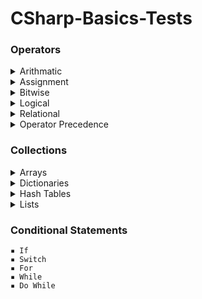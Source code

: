 # CSharp-Basics-Tests

### Operators

  <details>   
  &nbsp;&nbsp;&nbsp;&nbsp; <summary> Arithmatic </summary>

     ▪ Addition

     ▪ Substraction

     ▪ Multiplication

     ▪ Division

     ▪ Modulus

     ▪ PreIncrement

     ▪ PostIncrement

     ▪ PreDecrement

     ▪ PostDecrement
  </details>   
 <details>
 &nbsp;&nbsp;&nbsp;&nbsp; <summary> Assignment </summary>

     ▪ Assignment Operator

     ▪ Add Assignment

     ▪ Substract Assignment

     ▪ Multiply Assignment

     ▪ Division Assignment

     ▪ Modulus Assignment
 </details> 
 <details>  
 &nbsp;&nbsp;&nbsp;&nbsp; <summary> Bitwise </summary>

     ▪ OR

     ▪ AND

     ▪ XOR

     ▪ Complement

     ▪ Shift Left

     ▪ Shift Right
 </details>
 <details>   
 &nbsp;&nbsp;&nbsp;&nbsp; <summary> Logical </summary>

     ▪ AND

     ▪ OR

     ▪ NOT
 </details> 
 <details>
 &nbsp;&nbsp;&nbsp;&nbsp; <summary> Relational </summary>

     ▪ Equal

     ▪ Not Equal

     ▪ Greater Than

     ▪ Less Than

     ▪ GreaterThanOrEqual

     ▪ LessThanOrEqual
 </details> 
 <details>
 &nbsp;&nbsp;&nbsp;&nbsp; <summary> Operator Precedence </summary>
 </details> 

### Collections
<details>
 <summary> Arrays </summary>
 
    ▪ Declaration

    ▪ Initialization

    ▪ Multidimensional

    ▪ Update Arrays

    ▪ Sort Arrays
</details> 
<details>   
 <summary> Dictionaries </summary>
 
    ▪ Create Dictionaries

    ▪ Access Dictionaries

    ▪ Update Dictionaries

    ▪ Remove Dictionary Elements
</details> 
<details>  
 <summary> Hash Tables </summary>
 
    ▪ Create HashTables

    ▪ Update HashTables

    ▪ Remove HashTable Elements
</details> 
<details>  
 <summary> Lists </summary>
 
    ▪ Create Lists

    ▪ Access Lists

    ▪ Access Lists LINQ

    ▪ Add Values to List 

    ▪ Remove Values from List

    ▪ List Contains

    ▪ Sort List

    ▪ Update List
</details>

### Conditional Statements
    ▪ If 
    ▪ Switch
    ▪ For
    ▪ While
    ▪ Do While
